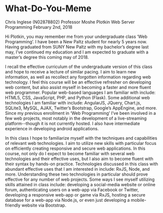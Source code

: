 # What-Do-You-Meme

Chris Inglese (N02878802)
Professor Moshe Plotkin
Web Server Programming
February 2nd, 2018

Hi Plotkin, you may remember me from your undergraduate class ‘Web Programming’. I have been a New Paltz student for nearly 5 years now. Having graduated from SUNY New Paltz with my bachelor’s degree last may, I’ve continued my education and I am expected to graduate with a master’s degree this coming may of 2018. 

I recall the effective curriculum of the undergraduate version of this class and hope to receive a lecture of similar pacing. I aim to learn new information, as well as recollect any forgotten information regarding web technology. I feel this course will be an effective refresher on developing web content, but also assist myself in becoming a faster and more fluent web programmer. Popular web-based languages I am familiar with include: HTML5, CSS, JavaScript, PHP, and Python (Flask). Some additional web technologies I am familiar with include: AngularJS, JQuery, Chart.js, SQLite3, MySQL, AJAX, Twitter’s Bootstrap, Google’s AppEngine, and more. Since my previous enrollment in ‘Web Programming’ I’ve been involved in a few web projects, most notably in the development of a live-streaming platform--though it is not currently hosted. I also have intermediate experience in developing android applications.

In this class I hope to familiarize myself with the techniques and capabilities of relevant web technologies. I aim to utilize new skills with particular focus on efficiently creating  responsive and secure web applications. In this course, not only do I expect to become familiar with several web technologies and their effective uses, but I also aim to become fluent with their syntax by hands-on practice. Technologies discussed in this class with abundant effective uses that I am interested in include: RxJS, Node, and more. Understanding these two technologies in particular should prove effective for any number of web projects. Some ways I see myself utilizing skills attained in class include: developing a social-media website or online forum, authenticating users on a web-app via Facebook or Twitter, developing a responsive web-app or game via RxJS, hosting a secure database for a web-app via Node.js, or even just developing a mobile-friendly website via Bootstrap.

